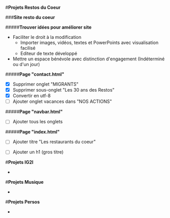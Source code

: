 #**Projets Restos du Coeur**
  
###**Site resto du coeur**
  
#####**Trouver idées pour améliorer site**
  - Faciliter le droit à la modification
    - Importer images, vidéos, textes et PowerPoints avec visualisation facilisé
    - Editeur de texte développé
  - Mettre un espace bénévole avec distinction d'engagement (Indéterminé ou d'un jour)

#####**Page "contact.html"**
  - [x] Supprimer onglet "MIGRANTS"
  - [x] Supprimer sous-onglet "Les 30 ans des Restos"
  - [x] Convertir en utf-8
  - [ ] Ajouter onglet vacances dans "NOS ACTIONS"
  
#####**Page "navbar.html"**
  - [ ] Ajouter tous les onglets
  
#####**Page "index.html"**
  - [ ] Ajouter titre "Les restaurants du coeur"
  - [ ] Ajouter un h1 (gros titre)
  
  
#**Projets IG2I**

-


#**Projets Musique**

-


#**Projets Persos**

-
